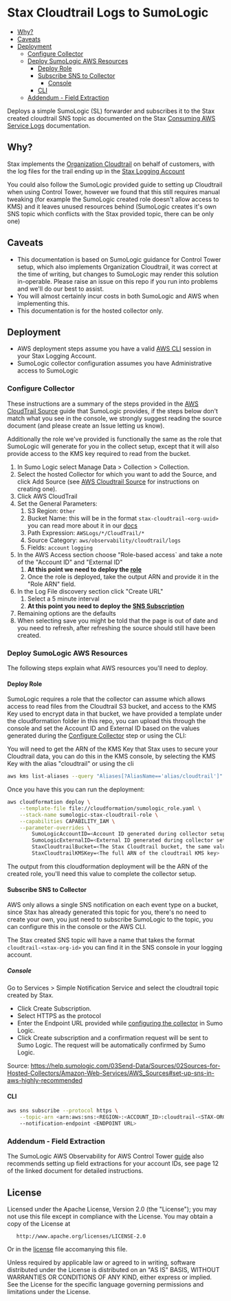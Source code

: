 # Stax Cloudtrail Logs to SumoLogic

- [Why?](#why)
- [Caveats](#caveats)
- [Deployment](#deployment)
  - [Configure Collector](#configure-collector)
  - [Deploy SumoLogic AWS Resources](#deploy-sumologic-aws-resources)
    - [Deploy Role](#deploy-role)
    - [Subscribe SNS to Collector](#subscribe-sns-to-collector)
      - [Console](#console)
    - [CLI](#cli)
  - [Addendum - Field Extraction](#addendum---field-extraction)

Deploys a simple SumoLogic (SL) forwarder and subscribes it to the Stax created cloudtrail SNS topic as documented on the Stax [Consuming AWS Service Logs](https://www.stax.io/help/kb/consuming-aws-service-logs/) documentation.

## Why?

Stax implements the [Organization Cloudtrail](https://docs.aws.amazon.com/organizations/latest/userguide/services-that-can-integrate-cloudtrail.html) on behalf of customers, with the log files for the trail ending up in the [Stax Logging Account](https://support.stax.io/hc/en-us/articles/4577859491471-Consume-AWS-Service-Logs-in-the-Logging-Account)

You could also follow the SumoLogic provided guide to setting up Cloudtrail when using Control Tower, however we found that this still requires manual tweaking (for example the SumoLogic created role doesn't allow access to KMS) and it leaves unused resources behind (SumoLogic creates it's own SNS topic which conflicts with the Stax provided topic, there can be only one)

## Caveats

- This documentation is based on SumoLogic guidance for Control Tower setup, which also implements Organization Cloudtrail, it was correct at the time of writing, but changes to SumoLogic may render this solution in-operable. Please raise an issue on this repo if you run into problems and we'll do our best to assist.
- You will almost certainly incur costs in both SumoLogic and AWS when implementing this.
- This documentation is for the hosted collector only.

## Deployment

- AWS deployment steps assume you have a valid [AWS CLI](https://support.stax.io/hc/en-us/articles/4445073110159-Log-in-to-AWS-Accounts-Managed-by-Stax#link-4) session in your Stax Logging Account.
- SumoLogic collector configuration assumes you have Administrative access to SumoLogic

### Configure Collector

These instructions are a summary of the steps provided in the [AWS CloudTrail Source](https://help.sumologic.com/03Send-Data/Sources/02Sources-for-Hosted-Collectors/Amazon-Web-Services/AWS-CloudTrail-Source) guide that SumoLogic provides, if the steps below don't match what you see in the console, we strongly suggest reading the source document (and please create an Issue letting us know).

Additionally the role we've provided is functionally the same as the role that SumoLogic will generate for you in the collect setup, except that it will also provide access to the KMS key required to read from the bucket.

1. In Sumo Logic select Manage Data > Collection > Collection.
2. Select the hosted Collector for which you want to add the Source, and click Add Source (see [AWS Cloudtrail Source](https://help.sumologic.com/03Send-Data/Sources/02Sources-for-Hosted-Collectors/Amazon-Web-Services/AWS-CloudTrail-Source) for instructions on creating one).
3. Click AWS CloudTrail
4. Set the General Parameters:
   1. S3 Region: `Other`
   2. Bucket Name: this will be in the format `stax-cloudtrail-<org-uuid>` you can read more about it in our [docs](https://support.stax.io/hc/en-us/articles/4577859491471-Consume-AWS-Service-Logs-in-the-Logging-Account)
   3. Path Expression: `AWSLogs/*/CloudTrail/*`
   4. Source Category: `aws/observability/cloudtrail/logs`
   5. Fields: `account` `logging`
5. In the AWS Access section choose "Role-based access` and take a note of the "Account ID" and "External ID"
   1. **At this point we need to deploy the [role](#deploy-role)**
   2. Once the role is deployed, take the output ARN and provide it in the "Role ARN" field.
6. In the Log File discovery section click "Create URL"
   1. Select a 5 minute interval
   2. **At this point you need to deploy the [SNS Subscription](#subscribe-sns-to-collector)**
7. Remaining options are the defaults
8. When selecting save you might be told that the page is out of date and you need to refresh, after refreshing the source should still have been created.

### Deploy SumoLogic AWS Resources

The following steps explain what AWS resources you'll need to deploy.

#### Deploy Role

SumoLogic requires a role that the collector can assume which allows access to read files from the Cloudtrail S3 bucket, and access to the KMS Key used to encrypt data in that bucket, we have provided a template under the cloudformation folder in this repo, you can upload this through the console and set the Account ID and External ID based on the values generated during the [Configure Collector](#configure-collector) step or using the CLI:

You will need to get the ARN of the KMS Key that Stax uses to secure your Cloudtrail data, you can do this in the KMS console, by selecting the KMS Key with the alias "cloudtrail" or using the cli

```bash
aws kms list-aliases --query "Aliases[?AliasName=='alias/cloudtrail']"
```

Once you have this you can run the deployment:


```bash
aws cloudformation deploy \
    --template-file file://cloudformation/sumologic_role.yaml \
    --stack-name sumologic-stax-cloudtrail-role \
    --capabilities CAPABILITY_IAM \
    --parameter-overrides \
        SumoLogicAccountID=<Account ID generated during collector setup> \
        SumoLogicExternalID=<External ID generated during collector setup> \
        StaxCloudtrailBucket=<The Stax Cloudtrail bucket, the same value provided to Sumo during collector setup> \
        StaxCloudtrailKMSKey=<The full ARN of the cloudtrail KMS key>
```

The output from this cloudformation deployment will be the ARN of the created role, you'll need this value to complete the collector setup.

#### Subscribe SNS to Collector

AWS only allows a single SNS notification on each event type on a bucket, since Stax has already generated this topic for you, there's no need to create your own, you just need to subscribe SumoLogic to the topic, you can configure this in the console or the AWS CLI.

The Stax created SNS topic will have a name that takes the format `cloudtrail-<stax-org-id>` you can find it in the SNS console in your logging account.

##### Console

Go to Services > Simple Notification Service and select the cloudtrail topic created by Stax.

- Click Create Subscription.
- Select HTTPS as the protocol
- Enter the Endpoint URL provided while [configuring the collector](#configure-collector) in Sumo Logic.
- Click Create subscription and a confirmation request will be sent to Sumo Logic. The request will be automatically confirmed by Sumo Logic.

Source: <https://help.sumologic.com/03Send-Data/Sources/02Sources-for-Hosted-Collectors/Amazon-Web-Services/AWS_Sources#set-up-sns-in-aws-highly-recommended>

#### CLI

```bash
aws sns subscribe --protocol https \
    --topic-arn <arn:aws:sns:<REGION>:<ACCOUNT_ID>:cloudtrail-<STAX-ORG-ID>
    --notification-endpoint <ENDPOINT URL>
```

### Addendum - Field Extraction

The SumoLogic AWS Observability for AWS Control Tower [guide](https://d1.awsstatic.com/Marketplace/solutions-center/downloads/SumoLogic-AWS-ControlTower-Implementation%20Guide-v2.0.pdf) also recommends setting up field extractions for your account IDs, see page 12 of the linked document for detailed instructions.

## License

Licensed under the Apache License, Version 2.0 (the "License"); you may not use this file except in compliance with the License. You may obtain a copy of the License at

       http://www.apache.org/licenses/LICENSE-2.0

Or in the [license](./LICENSE.md) file accomanying this file.

Unless required by applicable law or agreed to in writing, software distributed under the License is distributed on an "AS IS" BASIS, WITHOUT WARRANTIES OR CONDITIONS OF ANY KIND, either express or implied. See the License for the specific language governing permissions and limitations under the License.

